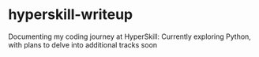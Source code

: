 # hyperskill-writeup
Documenting my coding journey at HyperSkill: Currently exploring Python, with plans to delve into additional tracks soon
